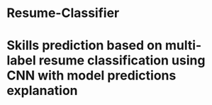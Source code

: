 # Resume-Classifier
# Skills prediction based on multi-label resume classification using CNN with model predictions explanation							
							
							
